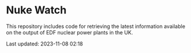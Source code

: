 # Nuke Watch

This repository includes code for retrieving the latest information available on the output of EDF nuclear power plants in the UK.

Last updated: 2023-11-08 02:18